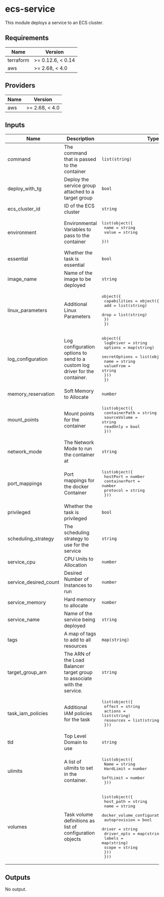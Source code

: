 # ecs-service
This module deploys a service to an ECS cluster.

<!-- BEGINNING OF PRE-COMMIT-TERRAFORM DOCS HOOK -->
## Requirements

| Name | Version |
|------|---------|
| terraform | >= 0.12.6, < 0.14 |
| aws | >= 2.68, < 4.0 |

## Providers

| Name | Version |
|------|---------|
| aws | >= 2.68, < 4.0 |

## Inputs

| Name | Description | Type | Default | Required |
|------|-------------|------|---------|:--------:|
| command | The command that is passed to the container | `list(string)` | `[]` | no |
| deploy\_with\_tg | Deploy the service group attached to a target group | `bool` | `false` | no |
| ecs\_cluster\_id | ID of the ECS cluster | `string` | n/a | yes |
| environment | Environmental Variables to pass to the container | <pre>list(object({<br>    name  = string<br>    value = string<br>  }))</pre> | `null` | no |
| essential | Whether the task is essential | `bool` | `true` | no |
| image\_name | Name of the image to be deployed | `string` | n/a | yes |
| linux\_parameters | Additional Linux Parameters | <pre>object({<br>    capabilities = object({<br>      add  = list(string)<br>      drop = list(string)<br>    })<br>  })</pre> | `null` | no |
| log\_configuration | Log configuration options to send to a custom log driver for the container. | <pre>object({<br>    logDriver = string<br>    options   = map(string)<br>    secretOptions = list(object({<br>      name      = string<br>      valueFrom = string<br>    }))<br>  })</pre> | `null` | no |
| memory\_reservation | Soft Memory to Allocate | `number` | `512` | no |
| mount\_points | Mount points for the container | <pre>list(object({<br>    containerPath = string<br>    sourceVolume  = string<br>    readOnly      = bool<br>  }))</pre> | `[]` | no |
| network\_mode | The Network Mode to run the container at | `string` | `"bridge"` | no |
| port\_mappings | Port mappings for the docker Container | <pre>list(object({<br>    hostPort      = number<br>    containerPort = number<br>    protocol      = string<br>  }))</pre> | `[]` | no |
| privileged | Whether the task is privileged | `bool` | `false` | no |
| scheduling\_strategy | The scheduling strategy to use for the service | `string` | `"REPLICA"` | no |
| service\_cpu | CPU Units to Allocation | `number` | `128` | no |
| service\_desired\_count | Desired Number of Instances to run | `number` | `1` | no |
| service\_memory | Hard memory to allocate | `number` | `null` | no |
| service\_name | Name of the service being deployed | `string` | n/a | yes |
| tags | A map of tags to add to all resources | `map(string)` | `{}` | no |
| target\_group\_arn | The ARN of the Load Balancer target group to associate with the service. | `string` | `null` | no |
| task\_iam\_policies | Additional IAM policies for the task | <pre>list(object({<br>    effect    = string<br>    actions   = list(string)<br>    resources = list(string)<br>  }))</pre> | `[]` | no |
| tld | Top Level Domain to use | `string` | `""` | no |
| ulimits | A list of ulimits to set in the container. | <pre>list(object({<br>    Name      = string<br>    HardLimit = number<br>    SoftLimit = number<br>  }))</pre> | `null` | no |
| volumes | Task volume definitions as list of configuration objects | <pre>list(object({<br>    host_path = string<br>    name      = string<br>    docker_volume_configuration = list(object({<br>      autoprovision = bool<br>      driver        = string<br>      driver_opts   = map(string)<br>      labels        = map(string)<br>      scope         = string<br>    }))<br>  }))</pre> | `[]` | no |

## Outputs

No output.

<!-- END OF PRE-COMMIT-TERRAFORM DOCS HOOK -->
